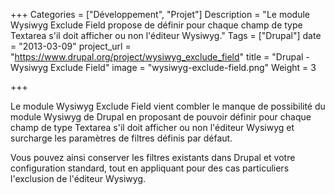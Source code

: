 +++
Categories = ["Développement", "Projet"]
Description = "Le module Wysiwyg Exclude Field propose de définir pour chaque champ de type Textarea s'il doit afficher ou non l'éditeur Wysiwyg."
Tags = ["Drupal"]
date = "2013-03-09"
project_url = "https://www.drupal.org/project/wysiwyg_exclude_field"
title = "Drupal - Wysiwyg Exclude Field"
image = "wysiwyg-exclude-field.png"
Weight = 3

+++

Le module Wysiwyg Exclude Field vient combler le manque de possibilité du module Wysiwyg de Drupal en proposant de pouvoir définir pour chaque champ de type Textarea s'il doit afficher ou non l'éditeur Wysiwyg et surcharge les paramètres de filtres définis par défaut.



Vous pouvez ainsi conserver les filtres existants dans Drupal et votre configuration standard, tout en appliquant pour des cas particuliers l'exclusion de l'éditeur Wysiwyg.
